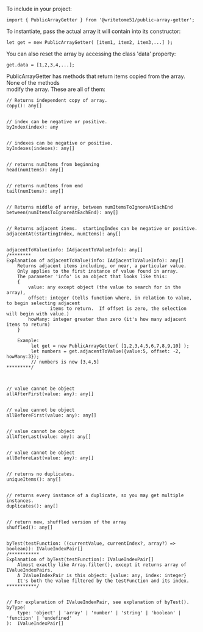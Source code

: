 To include in your project:

    import { PublicArrayGetter } from '@writetome51/public-array-getter';

To instantiate, pass the actual array it will contain into its constructor:

    let get = new PublicArrayGetter( [item1, item2, item3,...] );

You can also reset the array by accessing the class 'data' property:

    get.data = [1,2,3,4,...];

PublicArrayGetter has methods that return items copied from the array.  None of the methods   
modify the array.  These are all of them:


    // Returns independent copy of array.
    copy(): any[]


	// index can be negative or positive.
    byIndex(index): any
    
    
    // indexes can be negative or positive.
    byIndexes(indexes): any[]


    // returns numItems from beginning
	head(numItems): any[]


    // returns numItems from end
	tail(numItems): any[]


    // Returns middle of array, between numItemsToIgnoreAtEachEnd
	between(numItemsToIgnoreAtEachEnd): any[]


	// Returns adjacent items.  startingIndex can be negative or positive.
	adjacentAt(startingIndex, numItems): any[]


    adjacentToValue(info: IAdjacentToValueInfo): any[]
	/********
    Explanation of adjacentToValue(info: IAdjacentToValueInfo): any[]
        Returns adjacent items including, or near, a particular value.
        Only applies to the first instance of value found in array.
        The parameter 'info' is an object that looks like this:
        {
            value: any except object (the value to search for in the array),
            offset: integer (tells function where, in relation to value, to begin selecting adjacent
            		items to return.  If offset is zero, the selection will begin with value.)
            howMany: integer greater than zero (it's how many adjacent items to return)
        }
        
        Example:
             let get = new PublicArrayGetter( [1,2,3,4,5,6,7,8,9,10] );
             let numbers = get.adjacentToValue({value:5, offset: -2, howMany:3});
             // numbers is now [3,4,5]
    *********/
	


    // value cannot be object
	allAfterFirst(value: any): any[]


    // value cannot be object
	allBeforeFirst(value: any): any[]


    // value cannot be object
	allAfterLast(value: any): any[]


    // value cannot be object
	allBeforeLast(value: any): any[]


	// returns no duplicates.
	uniqueItems(): any[]


	// returns every instance of a duplicate, so you may get multiple instances.
	duplicates(): any[]


    // return new, shuffled version of the array
	shuffled(): any[]


	byTest(testFunction: ((currentValue, currentIndex?, array?) => boolean)): IValueIndexPair[]
    /***********
    Explanation of byTest(testFunction): IValueIndexPair[]
        Almost exactly like Array.filter(), except it returns array of IValueIndexPairs.
        A IValueIndexPair is this object: {value: any, index: integer}
        It's both the value filtered by the testFunction and its index.
    ***********/


    // For explanation of IValueIndexPair, see explanation of byTest().
	byType(
	    type: 'object' | 'array' | 'number' | 'string' | 'boolean' | 'function' | 'undefined'
	):  IValueIndexPair[] 
    